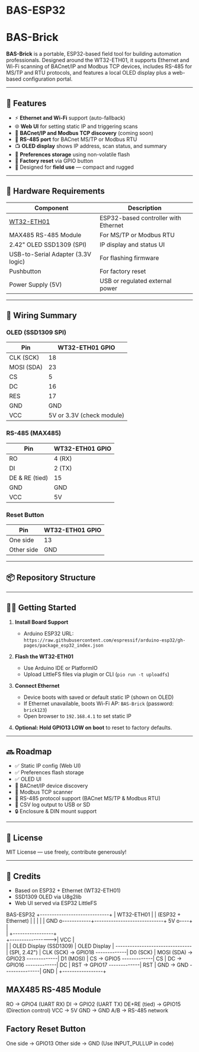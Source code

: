 # BAS-ESP32
# BAS-Brick

**BAS-Brick** is a portable, ESP32-based field tool for building automation professionals. Designed around the WT32-ETH01, it supports Ethernet and Wi-Fi scanning of BACnet/IP and Modbus TCP devices, includes RS-485 for MS/TP and RTU protocols, and features a local OLED display plus a web-based configuration portal.

---

## 🚀 Features

- ⚡ **Ethernet and Wi-Fi** support (auto-fallback)
- 🌐 **Web UI** for setting static IP and triggering scans
- 🧾 **BACnet/IP and Modbus TCP discovery** (coming soon)
- 🔌 **RS-485 port** for BACnet MS/TP or Modbus RTU
- 📺 **OLED display** shows IP address, scan status, and summary
- 🧠 **Preferences storage** using non-volatile flash
- 🔁 **Factory reset** via GPIO button
- 🔐 Designed for **field use** — compact and rugged

---

## 🔧 Hardware Requirements

| Component | Description |
|----------|-------------|
| [WT32-ETH01](https://www.wireless-tag.com/wt32-eth01/) | ESP32-based controller with Ethernet |
| MAX485 RS-485 Module | For MS/TP or Modbus RTU |
| 2.42" OLED SSD1309 (SPI) | IP display and status UI |
| USB-to-Serial Adapter (3.3V logic) | For flashing firmware |
| Pushbutton | For factory reset |
| Power Supply (5V) | USB or regulated external power |

---

## 🔌 Wiring Summary

### OLED (SSD1309 SPI)
| Pin | WT32-ETH01 GPIO |
|-----|-----------------|
| CLK (SCK) | 18 |
| MOSI (SDA) | 23 |
| CS | 5 |
| DC | 16 |
| RES | 17 |
| GND | GND |
| VCC | 5V or 3.3V (check module) |

### RS-485 (MAX485)
| Pin | WT32-ETH01 GPIO |
|-----|-----------------|
| RO | 4 (RX) |
| DI | 2 (TX) |
| DE & RE (tied) | 15 |
| GND | GND |
| VCC | 5V |

### Reset Button
| Pin | WT32-ETH01 GPIO |
|-----|-----------------|
| One side | 13 |
| Other side | GND |

---

## 📦 Repository Structure

---

## 🧑‍💻 Getting Started

1. **Install Board Support**
   - Arduino ESP32 URL:  
     `https://raw.githubusercontent.com/espressif/arduino-esp32/gh-pages/package_esp32_index.json`

2. **Flash the WT32-ETH01**
   - Use Arduino IDE or PlatformIO
   - Upload LittleFS files via plugin or CLI (`pio run -t uploadfs`)

3. **Connect Ethernet**
   - Device boots with saved or default static IP (shown on OLED)
   - If Ethernet unavailable, boots Wi-Fi AP: `BAS-Brick` (password: `brick123`)
   - Open browser to `192.168.4.1` to set static IP

4. **Optional: Hold GPIO13 LOW on boot** to reset to factory defaults.

---

## 🔜 Roadmap

- ✅ Static IP config (Web UI)
- ✅ Preferences flash storage
- ✅ OLED UI
- 🔄 BACnet/IP device discovery
- 🔄 Modbus TCP scanner
- 🔄 RS-485 protocol support (BACnet MS/TP & Modbus RTU)
- 🔄 CSV log output to USB or SD
- 🔒 Enclosure & DIN mount support

---

## 📄 License

MIT License — use freely, contribute generously!

---

## 🙏 Credits

- Based on ESP32 + Ethernet (WT32-ETH01)
- SSD1309 OLED via U8g2lib
- Web UI served via ESP32 LittleFS

BAS-ESP32
                          +-----------------------------+
                          |         WT32-ETH01          |
                          |     (ESP32 + Ethernet)      |
                          |                             |
                          |                             |
         GND o------------+-----------------------------+
         5V  o----+                                       
                  |                                       
                  |                  +-----------------+      
                  +----------------->| VCC             |        
                                     |                 |
OLED Display (SSD1309)               | OLED Display    |
--------------------------------     | (SPI, 2.42")    |
  CLK (SCK)   -> GPIO18 -------------| D0 (SCK)        |
  MOSI (SDA)  -> GPIO23 -------------| D1 (MOSI)       |
  CS          -> GPIO5  -------------| CS              |
  DC          -> GPIO16 -------------| DC              |
  RST         -> GPIO17 -------------| RST             |
  GND         -> GND  ---------------| GND             |
                                     +-----------------+

MAX485 RS-485 Module
----------------------
  RO  -> GPIO4   (UART RX)
  DI  -> GPIO2   (UART TX)
  DE+RE (tied) -> GPIO15 (Direction control)
  VCC -> 5V
  GND -> GND
  A/B -> RS-485 network

Factory Reset Button
----------------------
  One side -> GPIO13
  Other side -> GND
  (Use INPUT_PULLUP in code)
